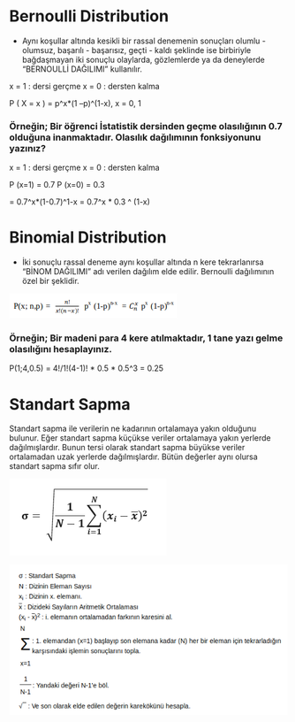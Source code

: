 # Bernoulli Distribution

* Aynı koşullar altında kesikli bir rassal denemenin sonuçları olumlu - olumsuz, başarılı - başarısız, geçti - kaldı şeklinde ise birbiriyle bağdaşmayan iki sonuçlu olaylarda, gözlemlerde ya da deneylerde “BERNOULLİ DAĞILIMI” kullanılır. 

x = 1 : dersi gerçme
x = 0 : dersten kalma

P ( X = x ) = p^x*(1 –p)^(1-x),   x = 0, 1

### Örneğin; Bir  öğrenci  İstatistik  dersinden  geçme  olasılığının  0.7  olduğuna inanmaktadır.  Olasılık  dağılımının  fonksiyonunu  yazınız?  

x = 1 : dersi gerçme
x = 0 : dersten kalma

P (x=1) = 0.7
P (x=0) = 0.3 

= 0.7^x*(1-0.7)^1-x = 0.7^x * 0.3 ^ (1-x)

# Binomial Distribution

* İki  sonuçlu  rassal  deneme  aynı  koşullar  altında  n  kere  tekrarlanırsa  “BİNOM DAĞILIMI” adı verilen dağılım elde edilir. Bernoulli dağılımının özel bir şeklidir. 

![](https://github.com/yildirimyy/binomial-bernoulli/blob/master/Screen/1.png) 

### Örneğin; Bir  madeni  para  4  kere atılmaktadır, 1  tane  yazı  gelme olasılığını hesaplayınız.

P(1;4,0.5) = 4!/1!(4-1)! * 0.5 * 0.5^3 = 0.25

# Standart Sapma

Standart sapma ile verilerin ne kadarının ortalamaya yakın olduğunu bulunur. Eğer standart sapma küçükse veriler ortalamaya yakın yerlerde dağılmışlardır. Bunun tersi olarak standart sapma büyükse veriler ortalamadan uzak yerlerde dağılmışlardır. Bütün değerler aynı olursa standart sapma sıfır olur.

![](https://github.com/yildirimyy/binomial-bernoulli/blob/master/Screen/2.png) 

![](https://github.com/yildirimyy/binomial-bernoulli/blob/master/Screen/3.png) 

